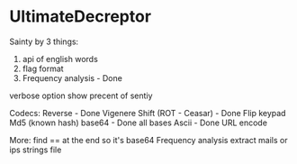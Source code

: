 # UltimateDecreptor
 
Sainty by 3 things:
1) api of english words
2) flag format
3) Frequency analysis - Done

verbose option
show precent of sentiy

Codecs:
Reverse - Done
Vigenere
Shift (ROT - Ceasar) - Done
Flip keypad
Md5 (known hash)
base64 - Done
all bases
Ascii - Done
URL encode




More:
find == at the end so it's base64
Frequency analysis
extract mails or ips
strings
file

